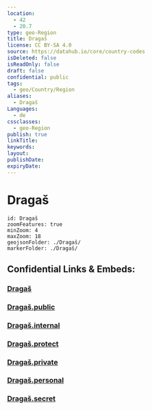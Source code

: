 ```yaml
---
location:
  - 42
  - 20.7
type: geo-Region
title: Dragaš
license: CC BY-SA 4.0
source: https://datahub.io/core/country-codes
isDeleted: false
isReadOnly: false
draft: false
confidential: public
tags:
  - geo/Country/Region
aliases:
  - Dragaš
Languages:
  - de
cssclasses:
  - geo-Region
publish: true
linkTitle:
keywords:
layout:
publishDate:
expiryDate:
---
```


# Dragaš

```leaflet
id: Dragaš
zoomFeatures: true 
minZoom: 4 
maxZoom: 18
geojsonFolder: ./Dragaš/
markerFolder: ./Dragaš/
```


## Confidential Links & Embeds: 

### [Dragaš](/_Standards/Earth/Continent/Europe/Europe~South/Kosovo/districts~Kosovo/Prizren/counties~Prizren/Dragaš.md) 

### [Dragaš.public](/_public/Earth/Continent/Europe/Europe~South/Kosovo/districts~Kosovo/Prizren/counties~Prizren/Dragaš.public.md) 

### [Dragaš.internal](/_internal/Earth/Continent/Europe/Europe~South/Kosovo/districts~Kosovo/Prizren/counties~Prizren/Dragaš.internal.md) 

### [Dragaš.protect](/_protect/Earth/Continent/Europe/Europe~South/Kosovo/districts~Kosovo/Prizren/counties~Prizren/Dragaš.protect.md) 

### [Dragaš.private](/_private/Earth/Continent/Europe/Europe~South/Kosovo/districts~Kosovo/Prizren/counties~Prizren/Dragaš.private.md) 

### [Dragaš.personal](/_personal/Earth/Continent/Europe/Europe~South/Kosovo/districts~Kosovo/Prizren/counties~Prizren/Dragaš.personal.md) 

### [Dragaš.secret](/_secret/Earth/Continent/Europe/Europe~South/Kosovo/districts~Kosovo/Prizren/counties~Prizren/Dragaš.secret.md)

